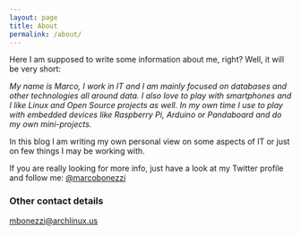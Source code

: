 ```yaml
---
layout: page
title: About
permalink: /about/
---
```


Here I am supposed to write some information about me, right?
Well, it will be very short: 

*My name is Marco, I work in IT and I am mainly focused on databases and other technologies all around data. 
I also love to play with smartphones and I like Linux and Open Source projects as well.* *In my own time I use to play with embedded devices like Raspberry Pi, Arduino or Pandaboard and do my own mini-projects.*

In this blog I am writing my own personal view on some aspects of IT or just on few things I may be working with.

If you are really looking for more info, just have a look at my Twitter profile and follow me:
[@marcobonezzi](http://twitter.com/marcobonezzi)

### Other contact details

[mbonezzi@archlinux.us](mailto:mbonezzi@archlinux.us)